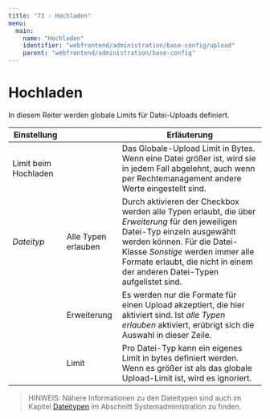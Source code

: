 ```yaml
---
title: "73 - Hochladen"
menu:
  main:
    name: "Hochladen"
    identifier: "webfrontend/administration/base-config/upload"
    parent: "webfrontend/administration/base-config"
---
```

# Hochladen

In diesem Reiter werden globale Limits für Datei-Uploads definiert.

|Einstellung | | Erläuterung |
|----|---|---|
|Limit beim Hochladen | | Das Globale-Upload Limit in Bytes. Wenn eine Datei größer ist, wird sie in jedem Fall abgelehnt, auch wenn per Rechtemanagement andere Werte eingestellt sind. |
|_Dateityp_ | Alle Typen erlauben| Durch aktivieren der Checkbox werden alle Typen erlaubt, die über _Erweiterung_ für den jeweiligen Datei-Typ einzeln ausgewählt werden können. Für die Datei-Klasse _Sonstige_ werden immer alle Formate erlaubt, die nicht in einem der anderen Datei-Typen aufgelistet sind.|
| | Erweiterung | Es werden nur die Formate für einen Upload akzeptiert, die hier aktiviert sind. Ist *alle Typen erlauben* aktiviert, erübrigt sich die Auswahl in dieser Zeile. |
| |Limit | Pro Datei-Typ kann ein eigenes Limit in bytes definiert werden. Wenn es größer ist als das globale Upload-Limit ist, wird es ignoriert. |

> HINWEIS: Nähere Informationen zu den Dateitypen sind auch im Kapitel [Dateitypen](../../../../sysadmin/eas/filetypes) im Abschnitt Systemadministration zu finden.




